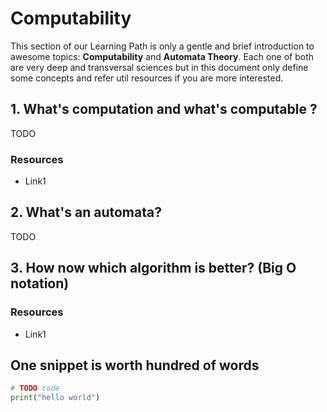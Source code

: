 # Computability

This section of our Learning Path is only a gentle and brief introduction to awesome topics: **Computability** and **Automata Theory**. Each one of both are very deep and transversal sciences but in this document only define some concepts and refer util resources if you are more interested.

## 1. What's computation and what's  computable ?

TODO

### Resources

* Link1



## 2. What's an automata?

TODO


## 3. How now which algorithm is better? (Big O notation)

### Resources

* Link1



## One snippet is worth hundred of words

```python
# TODO code
print("hello world")
```

